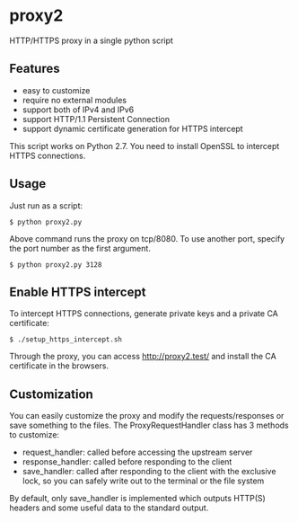 # proxy2

HTTP/HTTPS proxy in a single python script


## Features

* easy to customize
* require no external modules
* support both of IPv4 and IPv6
* support HTTP/1.1 Persistent Connection
* support dynamic certificate generation for HTTPS intercept

This script works on Python 2.7.
You need to install OpenSSL to intercept HTTPS connections.


## Usage

Just run as a script:

```
$ python proxy2.py
```

Above command runs the proxy on tcp/8080.
To use another port, specify the port number as the first argument.

```
$ python proxy2.py 3128
```


## Enable HTTPS intercept

To intercept HTTPS connections, generate private keys and a private CA certificate:

```
$ ./setup_https_intercept.sh
```

Through the proxy, you can access http://proxy2.test/ and install the CA certificate in the browsers.


## Customization

You can easily customize the proxy and modify the requests/responses or save something to the files.
The ProxyRequestHandler class has 3 methods to customize:

* request_handler: called before accessing the upstream server
* response_handler: called before responding to the client
* save_handler: called after responding to the client with the exclusive lock, so you can safely write out to the terminal or the file system

By default, only save_handler is implemented which outputs HTTP(S) headers and some useful data to the standard output.
